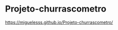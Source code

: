 # Projeto-churrascometro

<a target="_blank">https://miguelesss.github.io/Projeto-churrascometro/</a>
 
